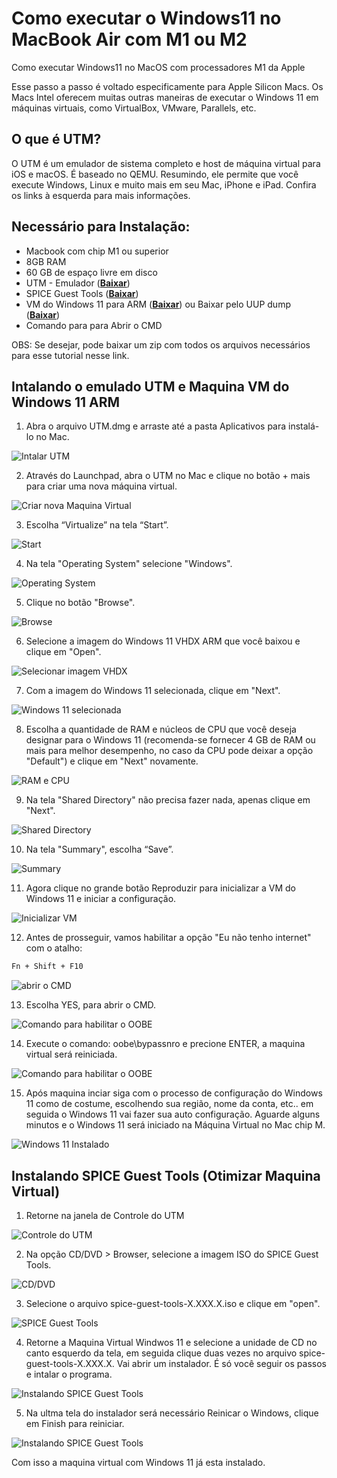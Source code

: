 # Como executar o Windows11 no MacBook Air com M1 ou M2
 Como executar Windows11 no MacOS com processadores M1 da Apple

 Esse passo a passo é voltado especificamente para Apple Silicon Macs. Os Macs Intel oferecem muitas outras maneiras de executar o Windows 11 em máquinas virtuais, como VirtualBox, VMware, Parallels, etc.

## O que é UTM?
O UTM é um emulador de sistema completo e host de máquina virtual para iOS e macOS. É baseado no QEMU. Resumindo, ele permite que você execute Windows, Linux e muito mais em seu Mac, iPhone e iPad. Confira os links à esquerda para mais informações.

## Necessário para Instalação:
- Macbook com chip M1 ou superior
- 8GB RAM
- 60 GB de espaço livre em disco
- UTM - Emulador ([**Baixar**](https://mac.getutm.app/))
- SPICE Guest Tools ([**Baixar**](https://github.com/utmapp/qemu/releases/download/v6.2.0-utm/spice-guest-tools-0.164.3.iso))
- VM do Windows 11 para ARM ([**Baixar**](https://www.microsoft.com/en-us/software-download/windowsinsiderpreviewARM64)) ou Baixar pelo UUP dump ([**Baixar**](https://uupdump.net/known.php))
- Comando para para Abrir o CMD

OBS: Se desejar, pode baixar um zip com todos os arquivos necessários para esse tutorial nesse link.

## Intalando o emulado UTM e Maquina VM do Windows 11 ARM

1. Abra o arquivo UTM.dmg e arraste até a pasta Aplicativos para instalá-lo no Mac.

![Intalar UTM](img/img01.gif)

2. Através do Launchpad, abra o UTM no Mac e clique no botão + mais para criar uma nova máquina virtual.

![Criar nova Maquina Virtual](img/img02.jpg)

3. Escolha “Virtualize” na tela “Start”.

![Start](img/img03.jpg)

4. Na tela "Operating System" selecione "Windows".

![Operating System](img/img04.jpg)

5. Clique no botão "Browse".

![Browse](img/img05.jpg)

6. Selecione a imagem do Windows 11 VHDX ARM que você baixou e clique em "Open".

![Selecionar imagem VHDX](img/img06.jpg)

7. Com a imagem do Windows 11 selecionada, clique em "Next".

![Windows 11 selecionada](img/img07.jpg)

8. Escolha a quantidade de RAM e núcleos de CPU que você deseja designar para o Windows 11 (recomenda-se fornecer 4 GB de RAM ou mais para melhor desempenho, no caso da CPU pode deixar a opção "Default") e clique em "Next" novamente.

![RAM e CPU](img/img08.jpg)

9. Na tela "Shared Directory" não precisa fazer nada, apenas clique em "Next".

![Shared Directory](img/img09.jpg)

10. Na tela "Summary", escolha “Save”.

![Summary](img/img10.jpg)

11. Agora clique no grande botão Reproduzir para inicializar a VM do Windows 11 e iniciar a configuração.

![Inicializar VM](img/img11.jpg)

12. Antes de prosseguir, vamos habilitar a opção "Eu não tenho internet" com o atalho:
```bash
Fn + Shift + F10
```

![abrir o CMD](img/img12.jpg)

13. Escolha YES, para abrir o CMD.

![Comando para habilitar o OOBE](img/img13.jpg)

14. Execute o comando: oobe\bypassnro e precione ENTER, a maquina virtual será reiniciada.

![Comando para habilitar o OOBE](img/img14.jpg)

15. Após maquina inciar siga com o processo de configuração do Windows 11 como de costume, escolhendo sua região, nome da conta, etc.. em seguida o Windows 11 vai fazer sua auto configuração. Aguarde alguns minutos e o Windows 11 será iniciado na Máquina Virtual no Mac chip M.

![Windows 11 Instalado](img/img15.jpg)

## Instalando SPICE Guest Tools (Otimizar Maquina Virtual)

1. Retorne na janela de Controle do UTM

![Controle do UTM](img/img16.jpg)

2. Na opção CD/DVD > Browser, selecione a imagem ISO do SPICE Guest Tools.

![CD/DVD](img/img17.jpg)

3. Selecione o arquivo spice-guest-tools-X.XXX.X.iso e clique em "open".

![SPICE Guest Tools](img/img18.jpg)

4. Retorne a Maquina Virtual Windwos 11 e selecione a unidade de CD no canto esquerdo da tela, em seguida clique duas vezes no arquivo spice-guest-tools-X.XXX.X. Vai abrir um instalador. É só você seguir os passos e intalar o programa.

![Instalando SPICE Guest Tools](img/img19.jpg)

5. Na ultma tela do instalador será necessário Reinicar o Windows, clique em Finish para reiniciar.

![Instalando SPICE Guest Tools](img/img19.jpg)

 Com isso a maquina virtual com Windows 11 já esta instalado.

